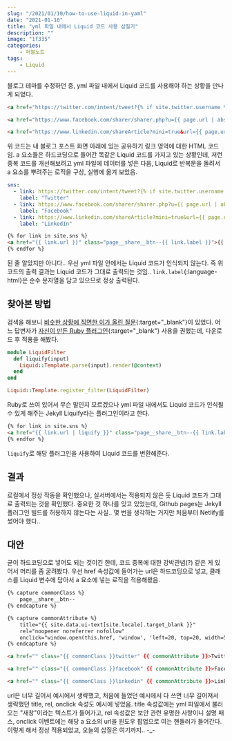 ```yaml
---
slug: "/2021/01/10/how-to-use-liquid-in-yaml"
date: "2021-01-10"
title: "yml 파일 내에서 Liquid 코드 사용 삽질기"
description: ""
image: "1f335"
categories:
    - 퍼블노트
tags:
    - Liquid
---
```


블로그 테마를 수정하던 중, yml 파일 내에서 Liquid 코드를 사용해야 하는 상황을 만나게 되었다.

```html
<a href="https://twitter.com/intent/tweet?{% if site.twitter.username %}via={{ site.twitter.username | url_encode }}&{% endif %}text={{ page.title | url_encode }}%20{{ page.url | absolute_url | url_encode }}" class="page__share__btn--twitter">Twitter</a>

<a href="https://www.facebook.com/sharer/sharer.php?u={{ page.url | absolute_url | url_encode }}" class="page__share__btn--facebook">Facebook</a>

<a href="https://www.linkedin.com/shareArticle?mini=true&url={{ page.url | absolute_url | url_encode }}" class="page__share__btn--linkedin">LinkedIn</a>
```

위 코드는 내 블로그 포스트 화면 아래에 있는 공유하기 링크 영역에 대한 HTML 코드임. a 요소들은 하드코딩으로 들어간 똑같은 Liquid 코드를 가지고 있는 상황인데, 저런 중복 코드를 개선해보려고 yml 파일에 데이터를 넣은 다음, Liquid로 반복문을 돌려서 a 요소를 뿌려주는 로직을 구상, 실행에 옮겨 보았음.

```yml
sns:
  - link: https://twitter.com/intent/tweet?{% if site.twitter.username %}via={{ site.twitter.username | url_encode }}&{% endif %}text={{ page.title | url_encode }}%20{{ page.url | absolute_url | url_encode }}
    label: "Twitter"
  - link: https://www.facebook.com/sharer/sharer.php?u={{ page.url | absolute_url | url_encode }}
    label: "Facebook"
  - link: https://www.linkedin.com/shareArticle?mini=true&url={{ page.url | absolute_url | url_encode }}
    label: "LinkedIn"
```

```html
{% for link in site.sns %}
<a href="{{ link.url }}" class="page__share__btn--{{ link.label }}">{{ link.label }}</a>
{% endfor %}
```

된 줄 알았지만 아니다.. 우선 yml 파일 안에서는 Liquid 코드가 인식되지 않는다. 즉 위 코드의 출력 결과는 Liquid 코드가 그대로 출력되는 것임.. ```link.label```{:language-html}은 순수 문자열을 담고 있으므로 정상 출력된다.

## 찾아본 방법

검색을 해보니 [비슷한 상황에 직면한 이가 올린 질문](https://stackoverflow.com/questions/14487110/include-jekyll-liquid-template-data-in-a-yaml-variable){:target="_blank"}이 있었다. 어느 답변자가 [자신이 만든 Ruby 플러그인](https://github.com/gemfarmer/jekyll-liquify){:target="_blank"} 사용을 권했는데, 다운로드 후 적용을 해봤다.

```ruby
module LiquidFilter
  def liquify(input)
    Liquid::Template.parse(input).render(@context)
  end
end

Liquid::Template.register_filter(LiquidFilter)
```

Ruby로 쓰여 있어서 무슨 말인지 모르겠으나 yml 파일 내에서도 Liquid 코드가 인식될 수 있게 해주는 Jekyll Liquify라는 플러그인이라고 한다.

```html
{% for link in site.sns %}
<a href="{{ link.url | liquify }}" class="page__share__btn--{{ link.label }}">{{ link.label }}</a>
{% endfor %}
```

```liquify```로 해당 플러그인을 사용하여 Liquid 코드를 변환해준다.

## 결과

로컬에서 정상 작동을 확인했으나, 실서버에서는 적용되지 않은 듯 Liquid 코드가 그대로 출력되는 것을 확인했다. 중요한 것 하나를 잊고 있었는데, Github pages는 Jekyll 플러그인 빌드를 허용하지 않는다는 사실.. 몇 번을 생각하는 거지만 처음부터 Netlify를 썼어야 했다..

## 대안

굳이 하드코딩으로 넣어도 되는 것이긴 한데, 코드 중복에 대한 강박관념(?) 같은 게 있어서 머리를 좀 굴려봤다. 우선 href 속성값에 들어가는 url은 하드코딩으로 넣고, 클래스를 Liquid 변수에 담아서 a 요소에 넣는 로직을 적용해봤음.

```html
{% capture commonClass %}
    page__share__btn--
{% endcapture %}

{% capture commonAttribute %}
    title="{{ site.data.ui-text[site.locale].target_blank }}" 
    rel="noopener noreferrer nofollow" 
    onclick="window.open(this.href, 'window', 'left=20, top=20, width=500, height=500, toolbar=1, resizable=0'); return false;"
{% endcapture %}

<a href="" class="{{ commonClass }}twitter" {{ commonAttribute }}>Twitter</a>

<a href="" class="{{ commonClass }}facebook" {{ commonAttribute }}>Facebook</a>

<a href="" class="{{ commonClass }}linkedin" {{ commonAttribute }}>LinkedIn</a>
```

url은 너무 길어서 예시에서 생략했고, 처음에 들었던 예시에서 다 쓰면 너무 길어져서 생략했던 title, rel, onclick 속성도 예시에 넣었음. title 속성값에는 yml 파일에서 불러오는 "새창"이라는 텍스트가 들어가고, rel 속성값은 보안 관련 유명한 사항이니 설명 패스, onclick 이벤트에는 해당 a 요소의 url을 윈도우 팝업으로 여는 핸들러가 들어간다. 이렇게 해서 정상 적용되었고, 오늘의 삽질은 여기까지.. -_-